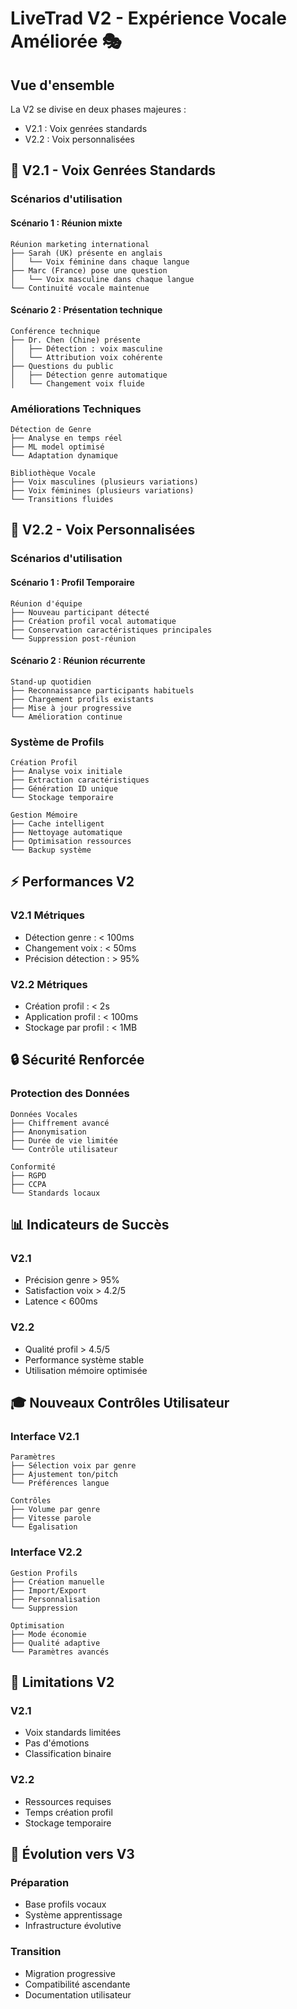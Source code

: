 # LiveTrad V2 - Expérience Vocale Améliorée 🎭

## Vue d'ensemble

La V2 se divise en deux phases majeures :
- V2.1 : Voix genrées standards
- V2.2 : Voix personnalisées

## 🎯 V2.1 - Voix Genrées Standards

### Scénarios d'utilisation

#### Scénario 1 : Réunion mixte
```
Réunion marketing international
├── Sarah (UK) présente en anglais
│   └── Voix féminine dans chaque langue
├── Marc (France) pose une question
│   └── Voix masculine dans chaque langue
└── Continuité vocale maintenue
```

#### Scénario 2 : Présentation technique
```
Conférence technique
├── Dr. Chen (Chine) présente
│   ├── Détection : voix masculine
│   └── Attribution voix cohérente
├── Questions du public
│   ├── Détection genre automatique
│   └── Changement voix fluide
```

### Améliorations Techniques
```
Détection de Genre
├── Analyse en temps réel
├── ML model optimisé
└── Adaptation dynamique

Bibliothèque Vocale
├── Voix masculines (plusieurs variations)
├── Voix féminines (plusieurs variations)
└── Transitions fluides
```

## 🎯 V2.2 - Voix Personnalisées

### Scénarios d'utilisation

#### Scénario 1 : Profil Temporaire
```
Réunion d'équipe
├── Nouveau participant détecté
├── Création profil vocal automatique
├── Conservation caractéristiques principales
└── Suppression post-réunion
```

#### Scénario 2 : Réunion récurrente
```
Stand-up quotidien
├── Reconnaissance participants habituels
├── Chargement profils existants
├── Mise à jour progressive
└── Amélioration continue
```

### Système de Profils
```
Création Profil
├── Analyse voix initiale
├── Extraction caractéristiques
├── Génération ID unique
└── Stockage temporaire

Gestion Mémoire
├── Cache intelligent
├── Nettoyage automatique
├── Optimisation ressources
└── Backup système
```

## ⚡ Performances V2

### V2.1 Métriques
- Détection genre : < 100ms
- Changement voix : < 50ms
- Précision détection : > 95%

### V2.2 Métriques
- Création profil : < 2s
- Application profil : < 100ms
- Stockage par profil : < 1MB

## 🔒 Sécurité Renforcée

### Protection des Données
```
Données Vocales
├── Chiffrement avancé
├── Anonymisation
├── Durée de vie limitée
└── Contrôle utilisateur

Conformité
├── RGPD
├── CCPA
└── Standards locaux
```

## 📊 Indicateurs de Succès

### V2.1
- Précision genre > 95%
- Satisfaction voix > 4.2/5
- Latence < 600ms

### V2.2
- Qualité profil > 4.5/5
- Performance système stable
- Utilisation mémoire optimisée

## 🎓 Nouveaux Contrôles Utilisateur

### Interface V2.1
```
Paramètres
├── Sélection voix par genre
├── Ajustement ton/pitch
└── Préférences langue

Contrôles
├── Volume par genre
├── Vitesse parole
└── Égalisation
```

### Interface V2.2
```
Gestion Profils
├── Création manuelle
├── Import/Export
├── Personnalisation
└── Suppression

Optimisation
├── Mode économie
├── Qualité adaptive
└── Paramètres avancés
```

## 🚀 Limitations V2

### V2.1
- Voix standards limitées
- Pas d'émotions
- Classification binaire

### V2.2
- Ressources requises
- Temps création profil
- Stockage temporaire

## 📝 Évolution vers V3

### Préparation
- Base profils vocaux
- Système apprentissage
- Infrastructure évolutive

### Transition
- Migration progressive
- Compatibilité ascendante
- Documentation utilisateur

